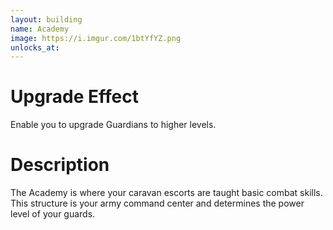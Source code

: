 ```yaml
---
layout: building
name: Academy
image: https://i.imgur.com/1btYfYZ.png
unlocks_at:
---
```


# Upgrade Effect

Enable you to upgrade Guardians to higher levels.

# Description

The Academy is where your caravan escorts are taught basic combat skills. This structure is your army command center and determines the power level of your guards.
